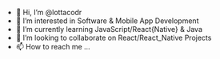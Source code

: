 - 👋 Hi, I’m @lottacodr
- 👀 I’m interested in Software & Mobile App Development
- 🌱 I’m currently learning JavaScript/React{Native} & Java
- 💞️ I’m looking to collaborate on React/React_Native Projects
- 📫 How to reach me ...

<!---
lottacodr/lottacodr is a ✨ special ✨ repository because its `README.md` (this file) appears on your GitHub profile.
You can click the Preview link to take a look at your changes.
--->

